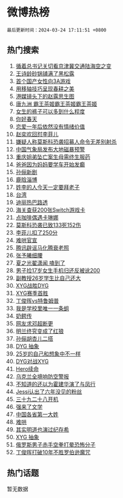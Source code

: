 # 微博热榜

`最后更新时间：2024-03-24 17:11:51 +0800`

## 热门搜索

1. [循着总书记关切看京津冀交通陆海空之变](https://m.weibo.cn/search?containerid=100103type%3D1%26t%3D10%26q%3D%23%E5%BE%AA%E7%9D%80%E6%80%BB%E4%B9%A6%E8%AE%B0%E5%85%B3%E5%88%87%E7%9C%8B%E4%BA%AC%E6%B4%A5%E5%86%80%E4%BA%A4%E9%80%9A%E9%99%86%E6%B5%B7%E7%A9%BA%E4%B9%8B%E5%8F%98%23&stream_entry_id=51&isnewpage=1&extparam=seat%3D1%26filter_type%3Drealtimehot%26stream_entry_id%3D51%26pos%3D0%26c_type%3D51%26dgr%3D0%26q%3D%2523%25E5%25BE%25AA%25E7%259D%2580%25E6%2580%25BB%25E4%25B9%25A6%25E8%25AE%25B0%25E5%2585%25B3%25E5%2588%2587%25E7%259C%258B%25E4%25BA%25AC%25E6%25B4%25A5%25E5%2586%2580%25E4%25BA%25A4%25E9%2580%259A%25E9%2599%2586%25E6%25B5%25B7%25E7%25A9%25BA%25E4%25B9%258B%25E5%258F%2598%2523%26cate%3D10103%26display_time%3D1711271510%26pre_seqid%3D17112715103970055559)
1. [王诗龄砂锅铺满了黑松露](https://m.weibo.cn/search?containerid=100103type%3D1%26t%3D10%26q%3D%23%E7%8E%8B%E8%AF%97%E9%BE%84%E7%A0%82%E9%94%85%E9%93%BA%E6%BB%A1%E4%BA%86%E9%BB%91%E6%9D%BE%E9%9C%B2%23&stream_entry_id=31&isnewpage=1&extparam=seat%3D1%26lcate%3D5001%26pos%3D0%26realpos%3D1%26q%3D%2523%25E7%258E%258B%25E8%25AF%2597%25E9%25BE%2584%25E7%25A0%2582%25E9%2594%2585%25E9%2593%25BA%25E6%25BB%25A1%25E4%25BA%2586%25E9%25BB%2591%25E6%259D%25BE%25E9%259C%25B2%2523%26dgr%3D0%26filter_type%3Drealtimehot%26cate%3D5001%26c_type%3D31%26flag%3D1%26stream_entry_id%3D31%26band_rank%3D1%26display_time%3D1711271510%26pre_seqid%3D17112715103970055559)
1. [首个国产女性向3A游戏](https://m.weibo.cn/search?containerid=100103type%3D1%26t%3D10%26q%3D%23%E9%A6%96%E4%B8%AA%E5%9B%BD%E4%BA%A7%E5%A5%B3%E6%80%A7%E5%90%913A%E6%B8%B8%E6%88%8F%23&stream_entry_id=31&isnewpage=1&extparam=seat%3D1%26lcate%3D5001%26pos%3D1%26realpos%3D2%26q%3D%2523%25E9%25A6%2596%25E4%25B8%25AA%25E5%259B%25BD%25E4%25BA%25A7%25E5%25A5%25B3%25E6%2580%25A7%25E5%2590%25913A%25E6%25B8%25B8%25E6%2588%258F%2523%26dgr%3D0%26filter_type%3Drealtimehot%26cate%3D5001%26c_type%3D31%26flag%3D16%26stream_entry_id%3D31%26band_rank%3D2%26display_time%3D1711271510%26pre_seqid%3D17112715103970055559)
1. [用移轴技巧呈现春耕之美](https://m.weibo.cn/search?containerid=100103type%3D1%26t%3D10%26q%3D%23%E7%94%A8%E7%A7%BB%E8%BD%B4%E6%8A%80%E5%B7%A7%E5%91%88%E7%8E%B0%E6%98%A5%E8%80%95%E4%B9%8B%E7%BE%8E%23&stream_entry_id=31&isnewpage=1&extparam=seat%3D1%26lcate%3D5001%26pos%3D2%26realpos%3D3%26q%3D%2523%25E7%2594%25A8%25E7%25A7%25BB%25E8%25BD%25B4%25E6%258A%2580%25E5%25B7%25A7%25E5%2591%2588%25E7%258E%25B0%25E6%2598%25A5%25E8%2580%2595%25E4%25B9%258B%25E7%25BE%258E%2523%26dgr%3D0%26filter_type%3Drealtimehot%26cate%3D5001%26c_type%3D31%26flag%3D1%26stream_entry_id%3D31%26band_rank%3D3%26display_time%3D1711271510%26pre_seqid%3D17112715103970055559)
1. [港媒镜头下的赵露思生图](https://m.weibo.cn/search?containerid=100103type%3D1%26t%3D10%26q%3D%23%E6%B8%AF%E5%AA%92%E9%95%9C%E5%A4%B4%E4%B8%8B%E7%9A%84%E8%B5%B5%E9%9C%B2%E6%80%9D%E7%94%9F%E5%9B%BE%23&stream_entry_id=31&isnewpage=1&extparam=seat%3D1%26lcate%3D5001%26pos%3D3%26realpos%3D4%26q%3D%2523%25E6%25B8%25AF%25E5%25AA%2592%25E9%2595%259C%25E5%25A4%25B4%25E4%25B8%258B%25E7%259A%2584%25E8%25B5%25B5%25E9%259C%25B2%25E6%2580%259D%25E7%2594%259F%25E5%259B%25BE%2523%26dgr%3D0%26filter_type%3Drealtimehot%26cate%3D5001%26c_type%3D31%26flag%3D1%26stream_entry_id%3D31%26band_rank%3D4%26display_time%3D1711271510%26pre_seqid%3D17112715103970055559)
1. [唐九洲 霸王茶姬霸王茶姬霸王茶姬](https://m.weibo.cn/search?containerid=100103type%3D1%26t%3D10%26q%3D%E5%94%90%E4%B9%9D%E6%B4%B2+%E9%9C%B8%E7%8E%8B%E8%8C%B6%E5%A7%AC%E9%9C%B8%E7%8E%8B%E8%8C%B6%E5%A7%AC%E9%9C%B8%E7%8E%8B%E8%8C%B6%E5%A7%AC&stream_entry_id=31&isnewpage=1&extparam=seat%3D1%26lcate%3D5001%26pos%3D4%26realpos%3D5%26q%3D%25E5%2594%2590%25E4%25B9%259D%25E6%25B4%25B2%2520%25E9%259C%25B8%25E7%258E%258B%25E8%258C%25B6%25E5%25A7%25AC%25E9%259C%25B8%25E7%258E%258B%25E8%258C%25B6%25E5%25A7%25AC%25E9%259C%25B8%25E7%258E%258B%25E8%258C%25B6%25E5%25A7%25AC%26dgr%3D0%26filter_type%3Drealtimehot%26cate%3D5001%26c_type%3D31%26flag%3D1%26stream_entry_id%3D31%26band_rank%3D5%26display_time%3D1711271510%26pre_seqid%3D17112715103970055559)
1. [女生的裤子可以多到什么程度](https://m.weibo.cn/search?containerid=100103type%3D1%26t%3D10%26q%3D%23%E5%A5%B3%E7%94%9F%E7%9A%84%E8%A3%A4%E5%AD%90%E5%8F%AF%E4%BB%A5%E5%A4%9A%E5%88%B0%E4%BB%80%E4%B9%88%E7%A8%8B%E5%BA%A6%23&stream_entry_id=31&isnewpage=1&extparam=seat%3D1%26lcate%3D5001%26pos%3D5%26realpos%3D6%26q%3D%2523%25E5%25A5%25B3%25E7%2594%259F%25E7%259A%2584%25E8%25A3%25A4%25E5%25AD%2590%25E5%258F%25AF%25E4%25BB%25A5%25E5%25A4%259A%25E5%2588%25B0%25E4%25BB%2580%25E4%25B9%2588%25E7%25A8%258B%25E5%25BA%25A6%2523%26dgr%3D0%26filter_type%3Drealtimehot%26cate%3D5001%26c_type%3D31%26flag%3D1%26stream_entry_id%3D31%26band_rank%3D6%26display_time%3D1711271510%26pre_seqid%3D17112715103970055559)
1. [你好春天](https://m.weibo.cn/search?containerid=100103type%3D1%26t%3D10%26q%3D%23%E4%BD%A0%E5%A5%BD%E6%98%A5%E5%A4%A9%23&stream_entry_id=31&isnewpage=1&extparam=seat%3D1%26lcate%3D5001%26is_ad_pos%3D1%26pos%3D6%26stream_entry_id%3D31%26q%3D%2523%25E4%25BD%25A0%25E5%25A5%25BD%25E6%2598%25A5%25E5%25A4%25A9%2523%26dgr%3D0%26filter_type%3Drealtimehot%26band_rank%3D7%26c_type%3D31%26adid%3D227950%26cate%3D5001%26display_time%3D1711271510%26pre_seqid%3D17112715103970055559)
1. [恋爱一年后依然没有情绪价值](https://m.weibo.cn/search?containerid=100103type%3D1%26t%3D10%26q%3D%23%E6%81%8B%E7%88%B1%E4%B8%80%E5%B9%B4%E5%90%8E%E4%BE%9D%E7%84%B6%E6%B2%A1%E6%9C%89%E6%83%85%E7%BB%AA%E4%BB%B7%E5%80%BC%23&stream_entry_id=31&isnewpage=1&extparam=seat%3D1%26lcate%3D5001%26pos%3D7%26realpos%3D7%26q%3D%2523%25E6%2581%258B%25E7%2588%25B1%25E4%25B8%2580%25E5%25B9%25B4%25E5%2590%258E%25E4%25BE%259D%25E7%2584%25B6%25E6%25B2%25A1%25E6%259C%2589%25E6%2583%2585%25E7%25BB%25AA%25E4%25BB%25B7%25E5%2580%25BC%2523%26dgr%3D0%26filter_type%3Drealtimehot%26cate%3D5001%26c_type%3D31%26flag%3D1%26stream_entry_id%3D31%26band_rank%3D7%26display_time%3D1711271510%26pre_seqid%3D17112715103970055559)
1. [赵奕欢回怼李菲儿](https://m.weibo.cn/search?containerid=100103type%3D1%26t%3D10%26q%3D%23%E8%B5%B5%E5%A5%95%E6%AC%A2%E5%9B%9E%E6%80%BC%E6%9D%8E%E8%8F%B2%E5%84%BF%23&stream_entry_id=31&isnewpage=1&extparam=seat%3D1%26lcate%3D5001%26pos%3D8%26realpos%3D8%26q%3D%2523%25E8%25B5%25B5%25E5%25A5%2595%25E6%25AC%25A2%25E5%259B%259E%25E6%2580%25BC%25E6%259D%258E%25E8%258F%25B2%25E5%2584%25BF%2523%26dgr%3D0%26filter_type%3Drealtimehot%26cate%3D5001%26c_type%3D31%26flag%3D2%26stream_entry_id%3D31%26band_rank%3D8%26display_time%3D1711271510%26pre_seqid%3D17112715103970055559)
1. [嫌疑人称莫斯科恐袭招募人命令无差别射杀](https://m.weibo.cn/search?containerid=100103type%3D1%26t%3D10%26q%3D%23%E5%AB%8C%E7%96%91%E4%BA%BA%E7%A7%B0%E8%8E%AB%E6%96%AF%E7%A7%91%E6%81%90%E8%A2%AD%E6%8B%9B%E5%8B%9F%E4%BA%BA%E5%91%BD%E4%BB%A4%E6%97%A0%E5%B7%AE%E5%88%AB%E5%B0%84%E6%9D%80%23&stream_entry_id=31&isnewpage=1&extparam=seat%3D1%26lcate%3D5001%26pos%3D9%26realpos%3D9%26q%3D%2523%25E5%25AB%258C%25E7%2596%2591%25E4%25BA%25BA%25E7%25A7%25B0%25E8%258E%25AB%25E6%2596%25AF%25E7%25A7%2591%25E6%2581%2590%25E8%25A2%25AD%25E6%258B%259B%25E5%258B%259F%25E4%25BA%25BA%25E5%2591%25BD%25E4%25BB%25A4%25E6%2597%25A0%25E5%25B7%25AE%25E5%2588%25AB%25E5%25B0%2584%25E6%259D%2580%2523%26dgr%3D0%26filter_type%3Drealtimehot%26cate%3D5001%26c_type%3D31%26flag%3D0%26stream_entry_id%3D31%26band_rank%3D9%26display_time%3D1711271510%26pre_seqid%3D17112715103970055559)
1. [中国气象局发布大地磁暴预警](https://m.weibo.cn/search?containerid=100103type%3D1%26t%3D10%26q%3D%23%E4%B8%AD%E5%9B%BD%E6%B0%94%E8%B1%A1%E5%B1%80%E5%8F%91%E5%B8%83%E5%A4%A7%E5%9C%B0%E7%A3%81%E6%9A%B4%E9%A2%84%E8%AD%A6%23&stream_entry_id=31&isnewpage=1&extparam=seat%3D1%26lcate%3D5001%26pos%3D10%26realpos%3D10%26q%3D%2523%25E4%25B8%25AD%25E5%259B%25BD%25E6%25B0%2594%25E8%25B1%25A1%25E5%25B1%2580%25E5%258F%2591%25E5%25B8%2583%25E5%25A4%25A7%25E5%259C%25B0%25E7%25A3%2581%25E6%259A%25B4%25E9%25A2%2584%25E8%25AD%25A6%2523%26dgr%3D0%26filter_type%3Drealtimehot%26cate%3D5001%26c_type%3D31%26flag%3D0%26stream_entry_id%3D31%26band_rank%3D10%26display_time%3D1711271510%26pre_seqid%3D17112715103970055559)
1. [重庆姐弟坠亡案生母需终生服药](https://m.weibo.cn/search?containerid=100103type%3D1%26t%3D10%26q%3D%23%E9%87%8D%E5%BA%86%E5%A7%90%E5%BC%9F%E5%9D%A0%E4%BA%A1%E6%A1%88%E7%94%9F%E6%AF%8D%E9%9C%80%E7%BB%88%E7%94%9F%E6%9C%8D%E8%8D%AF%23&stream_entry_id=31&isnewpage=1&extparam=seat%3D1%26lcate%3D5001%26pos%3D11%26realpos%3D11%26q%3D%2523%25E9%2587%258D%25E5%25BA%2586%25E5%25A7%2590%25E5%25BC%259F%25E5%259D%25A0%25E4%25BA%25A1%25E6%25A1%2588%25E7%2594%259F%25E6%25AF%258D%25E9%259C%2580%25E7%25BB%2588%25E7%2594%259F%25E6%259C%258D%25E8%258D%25AF%2523%26dgr%3D0%26filter_type%3Drealtimehot%26cate%3D5001%26c_type%3D31%26flag%3D1%26stream_entry_id%3D31%26band_rank%3D11%26display_time%3D1711271510%26pre_seqid%3D17112715103970055559)
1. [爸爸因为妈妈要学车开始发癫](https://m.weibo.cn/search?containerid=100103type%3D1%26t%3D10%26q%3D%23%E7%88%B8%E7%88%B8%E5%9B%A0%E4%B8%BA%E5%A6%88%E5%A6%88%E8%A6%81%E5%AD%A6%E8%BD%A6%E5%BC%80%E5%A7%8B%E5%8F%91%E7%99%AB%23&stream_entry_id=31&isnewpage=1&extparam=seat%3D1%26lcate%3D5001%26pos%3D12%26realpos%3D12%26q%3D%2523%25E7%2588%25B8%25E7%2588%25B8%25E5%259B%25A0%25E4%25B8%25BA%25E5%25A6%2588%25E5%25A6%2588%25E8%25A6%2581%25E5%25AD%25A6%25E8%25BD%25A6%25E5%25BC%2580%25E5%25A7%258B%25E5%258F%2591%25E7%2599%25AB%2523%26dgr%3D0%26filter_type%3Drealtimehot%26cate%3D5001%26c_type%3D31%26flag%3D1%26stream_entry_id%3D31%26band_rank%3D12%26display_time%3D1711271510%26pre_seqid%3D17112715103970055559)
1. [孙俪新剧](https://m.weibo.cn/search?containerid=100103type%3D1%26t%3D10%26q%3D%E5%AD%99%E4%BF%AA%E6%96%B0%E5%89%A7&stream_entry_id=31&isnewpage=1&extparam=seat%3D1%26lcate%3D5001%26pos%3D13%26realpos%3D13%26q%3D%25E5%25AD%2599%25E4%25BF%25AA%25E6%2596%25B0%25E5%2589%25A7%26dgr%3D0%26filter_type%3Drealtimehot%26cate%3D5001%26c_type%3D31%26flag%3D1%26stream_entry_id%3D31%26band_rank%3D13%26display_time%3D1711271510%26pre_seqid%3D17112715103970055559)
1. [鹿晗淄博](https://m.weibo.cn/search?containerid=100103type%3D1%26t%3D10%26q%3D%E9%B9%BF%E6%99%97%E6%B7%84%E5%8D%9A&stream_entry_id=31&isnewpage=1&extparam=seat%3D1%26lcate%3D5001%26pos%3D14%26realpos%3D14%26q%3D%25E9%25B9%25BF%25E6%2599%2597%25E6%25B7%2584%25E5%258D%259A%26dgr%3D0%26filter_type%3Drealtimehot%26cate%3D5001%26c_type%3D31%26flag%3D1%26stream_entry_id%3D31%26band_rank%3D14%26display_time%3D1711271510%26pre_seqid%3D17112715103970055559)
1. [姓李的人今天一定要拜老子](https://m.weibo.cn/search?containerid=100103type%3D1%26t%3D10%26q%3D%23%E5%A7%93%E6%9D%8E%E7%9A%84%E4%BA%BA%E4%BB%8A%E5%A4%A9%E4%B8%80%E5%AE%9A%E8%A6%81%E6%8B%9C%E8%80%81%E5%AD%90%23&stream_entry_id=31&isnewpage=1&extparam=seat%3D1%26lcate%3D5001%26pos%3D15%26realpos%3D15%26q%3D%2523%25E5%25A7%2593%25E6%259D%258E%25E7%259A%2584%25E4%25BA%25BA%25E4%25BB%258A%25E5%25A4%25A9%25E4%25B8%2580%25E5%25AE%259A%25E8%25A6%2581%25E6%258B%259C%25E8%2580%2581%25E5%25AD%2590%2523%26dgr%3D0%26filter_type%3Drealtimehot%26cate%3D5001%26c_type%3D31%26flag%3D0%26stream_entry_id%3D31%26band_rank%3D15%26display_time%3D1711271510%26pre_seqid%3D17112715103970055559)
1. [台湾](https://m.weibo.cn/search?containerid=100103type%3D1%26t%3D10%26q%3D%E5%8F%B0%E6%B9%BE&stream_entry_id=31&isnewpage=1&extparam=seat%3D1%26lcate%3D5001%26pos%3D16%26realpos%3D16%26q%3D%25E5%258F%25B0%25E6%25B9%25BE%26dgr%3D0%26filter_type%3Drealtimehot%26cate%3D5001%26c_type%3D31%26flag%3D2%26stream_entry_id%3D31%26band_rank%3D16%26display_time%3D1711271510%26pre_seqid%3D17112715103970055559)
1. [迪丽热巴路透](https://m.weibo.cn/search?containerid=100103type%3D1%26t%3D10%26q%3D%E8%BF%AA%E4%B8%BD%E7%83%AD%E5%B7%B4%E8%B7%AF%E9%80%8F&stream_entry_id=31&isnewpage=1&extparam=seat%3D1%26lcate%3D5001%26pos%3D17%26realpos%3D17%26q%3D%25E8%25BF%25AA%25E4%25B8%25BD%25E7%2583%25AD%25E5%25B7%25B4%25E8%25B7%25AF%25E9%2580%258F%26dgr%3D0%26filter_type%3Drealtimehot%26cate%3D5001%26c_type%3D31%26flag%3D1%26stream_entry_id%3D31%26band_rank%3D17%26display_time%3D1711271510%26pre_seqid%3D17112715103970055559)
1. [海关查获200张Switch游戏卡](https://m.weibo.cn/search?containerid=100103type%3D1%26t%3D10%26q%3D%23%E6%B5%B7%E5%85%B3%E6%9F%A5%E8%8E%B7200%E5%BC%A0Switch%E6%B8%B8%E6%88%8F%E5%8D%A1%23&stream_entry_id=31&isnewpage=1&extparam=seat%3D1%26lcate%3D5001%26pos%3D18%26realpos%3D18%26q%3D%2523%25E6%25B5%25B7%25E5%2585%25B3%25E6%259F%25A5%25E8%258E%25B7200%25E5%25BC%25A0Switch%25E6%25B8%25B8%25E6%2588%258F%25E5%258D%25A1%2523%26dgr%3D0%26filter_type%3Drealtimehot%26cate%3D5001%26c_type%3D31%26flag%3D0%26stream_entry_id%3D31%26band_rank%3D18%26display_time%3D1711271510%26pre_seqid%3D17112715103970055559)
1. [点咖啡偶遇卡琳娜](https://m.weibo.cn/search?containerid=100103type%3D1%26t%3D10%26q%3D%23%E7%82%B9%E5%92%96%E5%95%A1%E5%81%B6%E9%81%87%E5%8D%A1%E7%90%B3%E5%A8%9C%23&stream_entry_id=31&isnewpage=1&extparam=seat%3D1%26lcate%3D5001%26pos%3D19%26realpos%3D19%26q%3D%2523%25E7%2582%25B9%25E5%2592%2596%25E5%2595%25A1%25E5%2581%25B6%25E9%2581%2587%25E5%258D%25A1%25E7%2590%25B3%25E5%25A8%259C%2523%26dgr%3D0%26filter_type%3Drealtimehot%26adid%3D227943%26cate%3D5001%26c_type%3D31%26flag%3D0%26stream_entry_id%3D31%26band_rank%3D19%26display_time%3D1711271510%26pre_seqid%3D17112715103970055559)
1. [莫斯科恐袭已致133死152伤](https://m.weibo.cn/search?containerid=100103type%3D1%26t%3D10%26q%3D%23%E8%8E%AB%E6%96%AF%E7%A7%91%E6%81%90%E8%A2%AD%E5%B7%B2%E8%87%B4133%E6%AD%BB152%E4%BC%A4%23&stream_entry_id=31&isnewpage=1&extparam=seat%3D1%26lcate%3D5001%26pos%3D20%26realpos%3D20%26q%3D%2523%25E8%258E%25AB%25E6%2596%25AF%25E7%25A7%2591%25E6%2581%2590%25E8%25A2%25AD%25E5%25B7%25B2%25E8%2587%25B4133%25E6%25AD%25BB152%25E4%25BC%25A4%2523%26dgr%3D0%26filter_type%3Drealtimehot%26cate%3D5001%26c_type%3D31%26flag%3D0%26stream_entry_id%3D31%26band_rank%3D20%26display_time%3D1711271510%26pre_seqid%3D17112715103970055559)
1. [李菲儿扣了250分](https://m.weibo.cn/search?containerid=100103type%3D1%26t%3D10%26q%3D%23%E6%9D%8E%E8%8F%B2%E5%84%BF%E6%89%A3%E4%BA%86250%E5%88%86%23&stream_entry_id=31&isnewpage=1&extparam=seat%3D1%26lcate%3D5001%26pos%3D21%26realpos%3D21%26q%3D%2523%25E6%259D%258E%25E8%258F%25B2%25E5%2584%25BF%25E6%2589%25A3%25E4%25BA%2586250%25E5%2588%2586%2523%26dgr%3D0%26filter_type%3Drealtimehot%26cate%3D5001%26c_type%3D31%26flag%3D0%26stream_entry_id%3D31%26band_rank%3D21%26display_time%3D1711271510%26pre_seqid%3D17112715103970055559)
1. [难哄官宣](https://m.weibo.cn/search?containerid=100103type%3D1%26t%3D10%26q%3D%E9%9A%BE%E5%93%84%E5%AE%98%E5%AE%A3&stream_entry_id=31&isnewpage=1&extparam=seat%3D1%26lcate%3D5001%26pos%3D22%26realpos%3D22%26q%3D%25E9%259A%25BE%25E5%2593%2584%25E5%25AE%2598%25E5%25AE%25A3%26dgr%3D0%26filter_type%3Drealtimehot%26cate%3D5001%26c_type%3D31%26flag%3D0%26stream_entry_id%3D31%26band_rank%3D22%26display_time%3D1711271510%26pre_seqid%3D17112715103970055559)
1. [腾讯辟谣马化腾衰老照](https://m.weibo.cn/search?containerid=100103type%3D1%26t%3D10%26q%3D%23%E8%85%BE%E8%AE%AF%E8%BE%9F%E8%B0%A3%E9%A9%AC%E5%8C%96%E8%85%BE%E8%A1%B0%E8%80%81%E7%85%A7%23&stream_entry_id=31&isnewpage=1&extparam=seat%3D1%26lcate%3D5001%26pos%3D23%26realpos%3D23%26q%3D%2523%25E8%2585%25BE%25E8%25AE%25AF%25E8%25BE%259F%25E8%25B0%25A3%25E9%25A9%25AC%25E5%258C%2596%25E8%2585%25BE%25E8%25A1%25B0%25E8%2580%2581%25E7%2585%25A7%2523%26dgr%3D0%26filter_type%3Drealtimehot%26cate%3D5001%26c_type%3D31%26flag%3D1%26stream_entry_id%3D31%26band_rank%3D23%26display_time%3D1711271510%26pre_seqid%3D17112715103970055559)
1. [张予曦细腰](https://m.weibo.cn/search?containerid=100103type%3D1%26t%3D10%26q%3D%23%E5%BC%A0%E4%BA%88%E6%9B%A6%E7%BB%86%E8%85%B0%23&stream_entry_id=31&isnewpage=1&extparam=seat%3D1%26lcate%3D5001%26pos%3D24%26realpos%3D24%26q%3D%2523%25E5%25BC%25A0%25E4%25BA%2588%25E6%259B%25A6%25E7%25BB%2586%25E8%2585%25B0%2523%26dgr%3D0%26filter_type%3Drealtimehot%26cate%3D5001%26c_type%3D31%26flag%3D1%26stream_entry_id%3D31%26band_rank%3D24%26display_time%3D1711271510%26pre_seqid%3D17112715103970055559)
1. [夏之光翟潇闻 嗑到了](https://m.weibo.cn/search?containerid=100103type%3D1%26t%3D10%26q%3D%E5%A4%8F%E4%B9%8B%E5%85%89%E7%BF%9F%E6%BD%87%E9%97%BB+%E5%97%91%E5%88%B0%E4%BA%86&stream_entry_id=31&isnewpage=1&extparam=seat%3D1%26lcate%3D5001%26pos%3D25%26realpos%3D25%26q%3D%25E5%25A4%258F%25E4%25B9%258B%25E5%2585%2589%25E7%25BF%259F%25E6%25BD%2587%25E9%2597%25BB%2520%25E5%2597%2591%25E5%2588%25B0%25E4%25BA%2586%26dgr%3D0%26filter_type%3Drealtimehot%26cate%3D5001%26c_type%3D31%26flag%3D1%26stream_entry_id%3D31%26band_rank%3D25%26display_time%3D1711271510%26pre_seqid%3D17112715103970055559)
1. [男子捡17岁女生手机归还反被讹200](https://m.weibo.cn/search?containerid=100103type%3D1%26t%3D10%26q%3D%23%E7%94%B7%E5%AD%90%E6%8D%A117%E5%B2%81%E5%A5%B3%E7%94%9F%E6%89%8B%E6%9C%BA%E5%BD%92%E8%BF%98%E5%8F%8D%E8%A2%AB%E8%AE%B9200%23&stream_entry_id=31&isnewpage=1&extparam=seat%3D1%26lcate%3D5001%26pos%3D26%26realpos%3D26%26q%3D%2523%25E7%2594%25B7%25E5%25AD%2590%25E6%258D%25A117%25E5%25B2%2581%25E5%25A5%25B3%25E7%2594%259F%25E6%2589%258B%25E6%259C%25BA%25E5%25BD%2592%25E8%25BF%2598%25E5%258F%258D%25E8%25A2%25AB%25E8%25AE%25B9200%2523%26dgr%3D0%26filter_type%3Drealtimehot%26cate%3D5001%26c_type%3D31%26flag%3D0%26stream_entry_id%3D31%26band_rank%3D26%26display_time%3D1711271510%26pre_seqid%3D17112715103970055559)
1. [副教授26岁学生比自己还大](https://m.weibo.cn/search?containerid=100103type%3D1%26t%3D10%26q%3D%23%E5%89%AF%E6%95%99%E6%8E%8826%E5%B2%81%E5%AD%A6%E7%94%9F%E6%AF%94%E8%87%AA%E5%B7%B1%E8%BF%98%E5%A4%A7%23&stream_entry_id=31&isnewpage=1&extparam=seat%3D1%26lcate%3D5001%26pos%3D27%26realpos%3D27%26q%3D%2523%25E5%2589%25AF%25E6%2595%2599%25E6%258E%258826%25E5%25B2%2581%25E5%25AD%25A6%25E7%2594%259F%25E6%25AF%2594%25E8%2587%25AA%25E5%25B7%25B1%25E8%25BF%2598%25E5%25A4%25A7%2523%26dgr%3D0%26filter_type%3Drealtimehot%26cate%3D5001%26c_type%3D31%26flag%3D0%26stream_entry_id%3D31%26band_rank%3D27%26display_time%3D1711271510%26pre_seqid%3D17112715103970055559)
1. [XYG战胜DYG](https://m.weibo.cn/search?containerid=100103type%3D1%26t%3D10%26q%3DXYG%E6%88%98%E8%83%9CDYG&stream_entry_id=31&isnewpage=1&extparam=seat%3D1%26lcate%3D5001%26pos%3D28%26realpos%3D28%26q%3DXYG%25E6%2588%2598%25E8%2583%259CDYG%26dgr%3D0%26filter_type%3Drealtimehot%26cate%3D5001%26c_type%3D31%26flag%3D1%26stream_entry_id%3D31%26band_rank%3D28%26display_time%3D1711271510%26pre_seqid%3D17112715103970055559)
1. [XYG赛季首胜](https://m.weibo.cn/search?containerid=100103type%3D1%26t%3D10%26q%3DXYG%E8%B5%9B%E5%AD%A3%E9%A6%96%E8%83%9C&stream_entry_id=31&isnewpage=1&extparam=seat%3D1%26lcate%3D5001%26pos%3D29%26realpos%3D29%26q%3DXYG%25E8%25B5%259B%25E5%25AD%25A3%25E9%25A6%2596%25E8%2583%259C%26dgr%3D0%26filter_type%3Drealtimehot%26cate%3D5001%26c_type%3D31%26flag%3D1%26stream_entry_id%3D31%26band_rank%3D29%26display_time%3D1711271510%26pre_seqid%3D17112715103970055559)
1. [丁俊晖vs特鲁姆普](https://m.weibo.cn/search?containerid=100103type%3D1%26t%3D10%26q%3D%23%E4%B8%81%E4%BF%8A%E6%99%96vs%E7%89%B9%E9%B2%81%E5%A7%86%E6%99%AE%23&stream_entry_id=31&isnewpage=1&extparam=seat%3D1%26lcate%3D5001%26pos%3D30%26realpos%3D30%26q%3D%2523%25E4%25B8%2581%25E4%25BF%258A%25E6%2599%2596vs%25E7%2589%25B9%25E9%25B2%2581%25E5%25A7%2586%25E6%2599%25AE%2523%26dgr%3D0%26filter_type%3Drealtimehot%26cate%3D5001%26c_type%3D31%26flag%3D1%26stream_entry_id%3D31%26band_rank%3D30%26display_time%3D1711271510%26pre_seqid%3D17112715103970055559)
1. [我是学校里唯一一条蛆](https://m.weibo.cn/search?containerid=100103type%3D1%26t%3D10%26q%3D%E6%88%91%E6%98%AF%E5%AD%A6%E6%A0%A1%E9%87%8C%E5%94%AF%E4%B8%80%E4%B8%80%E6%9D%A1%E8%9B%86&stream_entry_id=31&isnewpage=1&extparam=seat%3D1%26lcate%3D5001%26pos%3D31%26realpos%3D31%26q%3D%25E6%2588%2591%25E6%2598%25AF%25E5%25AD%25A6%25E6%25A0%25A1%25E9%2587%258C%25E5%2594%25AF%25E4%25B8%2580%25E4%25B8%2580%25E6%259D%25A1%25E8%259B%2586%26dgr%3D0%26filter_type%3Drealtimehot%26cate%3D5001%26c_type%3D31%26flag%3D1%26stream_entry_id%3D31%26band_rank%3D31%26display_time%3D1711271510%26pre_seqid%3D17112715103970055559)
1. [奶鳄传](https://m.weibo.cn/search?containerid=100103type%3D1%26t%3D10%26q%3D%E5%A5%B6%E9%B3%84%E4%BC%A0&stream_entry_id=31&isnewpage=1&extparam=seat%3D1%26lcate%3D5001%26pos%3D32%26realpos%3D32%26q%3D%25E5%25A5%25B6%25E9%25B3%2584%25E4%25BC%25A0%26dgr%3D0%26filter_type%3Drealtimehot%26cate%3D5001%26c_type%3D31%26flag%3D1%26stream_entry_id%3D31%26band_rank%3D32%26display_time%3D1711271510%26pre_seqid%3D17112715103970055559)
1. [网友求邓超断更](https://m.weibo.cn/search?containerid=100103type%3D1%26t%3D10%26q%3D%23%E7%BD%91%E5%8F%8B%E6%B1%82%E9%82%93%E8%B6%85%E6%96%AD%E6%9B%B4%23&stream_entry_id=31&isnewpage=1&extparam=seat%3D1%26lcate%3D5001%26pos%3D33%26realpos%3D33%26q%3D%2523%25E7%25BD%2591%25E5%258F%258B%25E6%25B1%2582%25E9%2582%2593%25E8%25B6%2585%25E6%2596%25AD%25E6%259B%25B4%2523%26dgr%3D0%26filter_type%3Drealtimehot%26cate%3D5001%26c_type%3D31%26flag%3D1%26stream_entry_id%3D31%26band_rank%3D33%26display_time%3D1711271510%26pre_seqid%3D17112715103970055559)
1. [明兰终究变成了红狼](https://m.weibo.cn/search?containerid=100103type%3D1%26t%3D10%26q%3D%E6%98%8E%E5%85%B0%E7%BB%88%E7%A9%B6%E5%8F%98%E6%88%90%E4%BA%86%E7%BA%A2%E7%8B%BC&stream_entry_id=31&isnewpage=1&extparam=seat%3D1%26lcate%3D5001%26pos%3D34%26realpos%3D34%26q%3D%25E6%2598%258E%25E5%2585%25B0%25E7%25BB%2588%25E7%25A9%25B6%25E5%258F%2598%25E6%2588%2590%25E4%25BA%2586%25E7%25BA%25A2%25E7%258B%25BC%26dgr%3D0%26filter_type%3Drealtimehot%26cate%3D5001%26c_type%3D31%26flag%3D0%26stream_entry_id%3D31%26band_rank%3D34%26display_time%3D1711271510%26pre_seqid%3D17112715103970055559)
1. [孙俪胡杏儿二搭](https://m.weibo.cn/search?containerid=100103type%3D1%26t%3D10%26q%3D%23%E5%AD%99%E4%BF%AA%E8%83%A1%E6%9D%8F%E5%84%BF%E4%BA%8C%E6%90%AD%23&stream_entry_id=31&isnewpage=1&extparam=seat%3D1%26lcate%3D5001%26pos%3D35%26realpos%3D35%26q%3D%2523%25E5%25AD%2599%25E4%25BF%25AA%25E8%2583%25A1%25E6%259D%258F%25E5%2584%25BF%25E4%25BA%258C%25E6%2590%25AD%2523%26dgr%3D0%26filter_type%3Drealtimehot%26cate%3D5001%26c_type%3D31%26flag%3D1%26stream_entry_id%3D31%26band_rank%3D35%26display_time%3D1711271510%26pre_seqid%3D17112715103970055559)
1. [DYG 抽象](https://m.weibo.cn/search?containerid=100103type%3D1%26t%3D10%26q%3DDYG+%E6%8A%BD%E8%B1%A1&stream_entry_id=31&isnewpage=1&extparam=seat%3D1%26lcate%3D5001%26pos%3D36%26realpos%3D36%26q%3DDYG%2520%25E6%258A%25BD%25E8%25B1%25A1%26dgr%3D0%26filter_type%3Drealtimehot%26cate%3D5001%26c_type%3D31%26flag%3D1%26stream_entry_id%3D31%26band_rank%3D36%26display_time%3D1711271510%26pre_seqid%3D17112715103970055559)
1. [25岁的自己和想象中不一样](https://m.weibo.cn/search?containerid=100103type%3D1%26t%3D10%26q%3D%2325%E5%B2%81%E7%9A%84%E8%87%AA%E5%B7%B1%E5%92%8C%E6%83%B3%E8%B1%A1%E4%B8%AD%E4%B8%8D%E4%B8%80%E6%A0%B7%23&stream_entry_id=31&isnewpage=1&extparam=seat%3D1%26lcate%3D5001%26pos%3D37%26realpos%3D37%26q%3D%252325%25E5%25B2%2581%25E7%259A%2584%25E8%2587%25AA%25E5%25B7%25B1%25E5%2592%258C%25E6%2583%25B3%25E8%25B1%25A1%25E4%25B8%25AD%25E4%25B8%258D%25E4%25B8%2580%25E6%25A0%25B7%2523%26dgr%3D0%26filter_type%3Drealtimehot%26cate%3D5001%26c_type%3D31%26flag%3D1%26stream_entry_id%3D31%26band_rank%3D37%26display_time%3D1711271510%26pre_seqid%3D17112715103970055559)
1. [DYG对战XYG](https://m.weibo.cn/search?containerid=100103type%3D1%26t%3D10%26q%3D%23DYG%E5%AF%B9%E6%88%98XYG%23&stream_entry_id=31&isnewpage=1&extparam=seat%3D1%26lcate%3D5001%26pos%3D38%26realpos%3D38%26q%3D%2523DYG%25E5%25AF%25B9%25E6%2588%2598XYG%2523%26dgr%3D0%26filter_type%3Drealtimehot%26cate%3D5001%26c_type%3D31%26flag%3D0%26stream_entry_id%3D31%26band_rank%3D38%26display_time%3D1711271510%26pre_seqid%3D17112715103970055559)
1. [Hero续命](https://m.weibo.cn/search?containerid=100103type%3D1%26t%3D10%26q%3D%23Hero%E7%BB%AD%E5%91%BD%23&stream_entry_id=31&isnewpage=1&extparam=seat%3D1%26lcate%3D5001%26pos%3D39%26realpos%3D39%26q%3D%2523Hero%25E7%25BB%25AD%25E5%2591%25BD%2523%26dgr%3D0%26filter_type%3Drealtimehot%26cate%3D5001%26c_type%3D31%26flag%3D1%26stream_entry_id%3D31%26band_rank%3D39%26display_time%3D1711271510%26pre_seqid%3D17112715103970055559)
1. [乌克兰全境响防空警报](https://m.weibo.cn/search?containerid=100103type%3D1%26t%3D10%26q%3D%23%E4%B9%8C%E5%85%8B%E5%85%B0%E5%85%A8%E5%A2%83%E5%93%8D%E9%98%B2%E7%A9%BA%E8%AD%A6%E6%8A%A5%23&stream_entry_id=31&isnewpage=1&extparam=seat%3D1%26lcate%3D5001%26pos%3D40%26realpos%3D40%26q%3D%2523%25E4%25B9%258C%25E5%2585%258B%25E5%2585%25B0%25E5%2585%25A8%25E5%25A2%2583%25E5%2593%258D%25E9%2598%25B2%25E7%25A9%25BA%25E8%25AD%25A6%25E6%258A%25A5%2523%26dgr%3D0%26filter_type%3Drealtimehot%26cate%3D5001%26c_type%3D31%26flag%3D0%26stream_entry_id%3D31%26band_rank%3D40%26display_time%3D1711271510%26pre_seqid%3D17112715103970055559)
1. [不知道的还以为霍建华演了与凤行](https://m.weibo.cn/search?containerid=100103type%3D1%26t%3D10%26q%3D%23%E4%B8%8D%E7%9F%A5%E9%81%93%E7%9A%84%E8%BF%98%E4%BB%A5%E4%B8%BA%E9%9C%8D%E5%BB%BA%E5%8D%8E%E6%BC%94%E4%BA%86%E4%B8%8E%E5%87%A4%E8%A1%8C%23&stream_entry_id=31&isnewpage=1&extparam=seat%3D1%26lcate%3D5001%26pos%3D41%26realpos%3D41%26q%3D%2523%25E4%25B8%258D%25E7%259F%25A5%25E9%2581%2593%25E7%259A%2584%25E8%25BF%2598%25E4%25BB%25A5%25E4%25B8%25BA%25E9%259C%258D%25E5%25BB%25BA%25E5%258D%258E%25E6%25BC%2594%25E4%25BA%2586%25E4%25B8%258E%25E5%2587%25A4%25E8%25A1%258C%2523%26dgr%3D0%26filter_type%3Drealtimehot%26cate%3D5001%26c_type%3D31%26flag%3D1%26stream_entry_id%3D31%26band_rank%3D41%26display_time%3D1711271510%26pre_seqid%3D17112715103970055559)
1. [Jessi认出了六年没见的粉丝](https://m.weibo.cn/search?containerid=100103type%3D1%26t%3D10%26q%3D%23Jessi%E8%AE%A4%E5%87%BA%E4%BA%86%E5%85%AD%E5%B9%B4%E6%B2%A1%E8%A7%81%E7%9A%84%E7%B2%89%E4%B8%9D%23&stream_entry_id=31&isnewpage=1&extparam=seat%3D1%26lcate%3D5001%26pos%3D42%26realpos%3D42%26q%3D%2523Jessi%25E8%25AE%25A4%25E5%2587%25BA%25E4%25BA%2586%25E5%2585%25AD%25E5%25B9%25B4%25E6%25B2%25A1%25E8%25A7%2581%25E7%259A%2584%25E7%25B2%2589%25E4%25B8%259D%2523%26dgr%3D0%26filter_type%3Drealtimehot%26cate%3D5001%26c_type%3D31%26flag%3D0%26stream_entry_id%3D31%26band_rank%3D42%26display_time%3D1711271510%26pre_seqid%3D17112715103970055559)
1. [三十九二十八开机](https://m.weibo.cn/search?containerid=100103type%3D1%26t%3D10%26q%3D%23%E4%B8%89%E5%8D%81%E4%B9%9D%E4%BA%8C%E5%8D%81%E5%85%AB%E5%BC%80%E6%9C%BA%23&stream_entry_id=31&isnewpage=1&extparam=seat%3D1%26lcate%3D5001%26pos%3D43%26realpos%3D43%26q%3D%2523%25E4%25B8%2589%25E5%258D%2581%25E4%25B9%259D%25E4%25BA%258C%25E5%258D%2581%25E5%2585%25AB%25E5%25BC%2580%25E6%259C%25BA%2523%26dgr%3D0%26filter_type%3Drealtimehot%26cate%3D5001%26c_type%3D31%26flag%3D1%26stream_entry_id%3D31%26band_rank%3D43%26display_time%3D1711271510%26pre_seqid%3D17112715103970055559)
1. [强来了文学](https://m.weibo.cn/search?containerid=100103type%3D1%26t%3D10%26q%3D%E5%BC%BA%E6%9D%A5%E4%BA%86%E6%96%87%E5%AD%A6&stream_entry_id=31&isnewpage=1&extparam=seat%3D1%26lcate%3D5001%26pos%3D44%26realpos%3D44%26q%3D%25E5%25BC%25BA%25E6%259D%25A5%25E4%25BA%2586%25E6%2596%2587%25E5%25AD%25A6%26dgr%3D0%26filter_type%3Drealtimehot%26cate%3D5001%26c_type%3D31%26flag%3D1%26stream_entry_id%3D31%26band_rank%3D44%26display_time%3D1711271510%26pre_seqid%3D17112715103970055559)
1. [中国各省第一大姓](https://m.weibo.cn/search?containerid=100103type%3D1%26t%3D10%26q%3D%E4%B8%AD%E5%9B%BD%E5%90%84%E7%9C%81%E7%AC%AC%E4%B8%80%E5%A4%A7%E5%A7%93&stream_entry_id=31&isnewpage=1&extparam=seat%3D1%26lcate%3D5001%26pos%3D45%26realpos%3D45%26q%3D%25E4%25B8%25AD%25E5%259B%25BD%25E5%2590%2584%25E7%259C%2581%25E7%25AC%25AC%25E4%25B8%2580%25E5%25A4%25A7%25E5%25A7%2593%26dgr%3D0%26filter_type%3Drealtimehot%26cate%3D5001%26c_type%3D31%26flag%3D0%26stream_entry_id%3D31%26band_rank%3D45%26display_time%3D1711271510%26pre_seqid%3D17112715103970055559)
1. [难哄](https://m.weibo.cn/search?containerid=100103type%3D1%26t%3D10%26q%3D%E9%9A%BE%E5%93%84&stream_entry_id=31&isnewpage=1&extparam=seat%3D1%26lcate%3D5001%26pos%3D46%26realpos%3D46%26q%3D%25E9%259A%25BE%25E5%2593%2584%26dgr%3D0%26filter_type%3Drealtimehot%26cate%3D5001%26c_type%3D31%26flag%3D1%26stream_entry_id%3D31%26band_rank%3D46%26display_time%3D1711271510%26pre_seqid%3D17112715103970055559)
1. [其实明道也演过纪存希](https://m.weibo.cn/search?containerid=100103type%3D1%26t%3D10%26q%3D%23%E5%85%B6%E5%AE%9E%E6%98%8E%E9%81%93%E4%B9%9F%E6%BC%94%E8%BF%87%E7%BA%AA%E5%AD%98%E5%B8%8C%23&stream_entry_id=31&isnewpage=1&extparam=seat%3D1%26lcate%3D5001%26pos%3D47%26realpos%3D47%26q%3D%2523%25E5%2585%25B6%25E5%25AE%259E%25E6%2598%258E%25E9%2581%2593%25E4%25B9%259F%25E6%25BC%2594%25E8%25BF%2587%25E7%25BA%25AA%25E5%25AD%2598%25E5%25B8%258C%2523%26dgr%3D0%26filter_type%3Drealtimehot%26cate%3D5001%26c_type%3D31%26flag%3D1%26stream_entry_id%3D31%26band_rank%3D47%26display_time%3D1711271510%26pre_seqid%3D17112715103970055559)
1. [XYG 抽象](https://m.weibo.cn/search?containerid=100103type%3D1%26t%3D10%26q%3DXYG+%E6%8A%BD%E8%B1%A1&stream_entry_id=31&isnewpage=1&extparam=seat%3D1%26lcate%3D5001%26pos%3D48%26realpos%3D48%26q%3DXYG%2520%25E6%258A%25BD%25E8%25B1%25A1%26dgr%3D0%26filter_type%3Drealtimehot%26cate%3D5001%26c_type%3D31%26flag%3D0%26stream_entry_id%3D31%26band_rank%3D48%26display_time%3D1711271510%26pre_seqid%3D17112715103970055559)
1. [俄罗斯男子赤手空拳打晕恐怖分子](https://m.weibo.cn/search?containerid=100103type%3D1%26t%3D10%26q%3D%23%E4%BF%84%E7%BD%97%E6%96%AF%E7%94%B7%E5%AD%90%E8%B5%A4%E6%89%8B%E7%A9%BA%E6%8B%B3%E6%89%93%E6%99%95%E6%81%90%E6%80%96%E5%88%86%E5%AD%90%23&stream_entry_id=31&isnewpage=1&extparam=seat%3D1%26lcate%3D5001%26pos%3D49%26realpos%3D49%26q%3D%2523%25E4%25BF%2584%25E7%25BD%2597%25E6%2596%25AF%25E7%2594%25B7%25E5%25AD%2590%25E8%25B5%25A4%25E6%2589%258B%25E7%25A9%25BA%25E6%258B%25B3%25E6%2589%2593%25E6%2599%2595%25E6%2581%2590%25E6%2580%2596%25E5%2588%2586%25E5%25AD%2590%2523%26dgr%3D0%26filter_type%3Drealtimehot%26cate%3D5001%26c_type%3D31%26flag%3D0%26stream_entry_id%3D31%26band_rank%3D49%26display_time%3D1711271510%26pre_seqid%3D17112715103970055559)
1. [丁俊晖打破10年不胜罗伯逊魔咒](https://m.weibo.cn/search?containerid=100103type%3D1%26t%3D10%26q%3D%23%E4%B8%81%E4%BF%8A%E6%99%96%E6%89%93%E7%A0%B410%E5%B9%B4%E4%B8%8D%E8%83%9C%E7%BD%97%E4%BC%AF%E9%80%8A%E9%AD%94%E5%92%92%23&stream_entry_id=31&isnewpage=1&extparam=seat%3D1%26lcate%3D5001%26pos%3D50%26realpos%3D50%26q%3D%2523%25E4%25B8%2581%25E4%25BF%258A%25E6%2599%2596%25E6%2589%2593%25E7%25A0%25B410%25E5%25B9%25B4%25E4%25B8%258D%25E8%2583%259C%25E7%25BD%2597%25E4%25BC%25AF%25E9%2580%258A%25E9%25AD%2594%25E5%2592%2592%2523%26dgr%3D0%26filter_type%3Drealtimehot%26cate%3D5001%26c_type%3D31%26flag%3D0%26stream_entry_id%3D31%26band_rank%3D50%26display_time%3D1711271510%26pre_seqid%3D17112715103970055559)

## 热门话题

暂无数据
